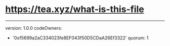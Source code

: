 # https://tea.xyz/what-is-this-file
---
version: 1.0.0
codeOwners:
  - '0xf5699a2aC334023fe8EF043f50D5CDaA26Ef3322'
quorum: 1
